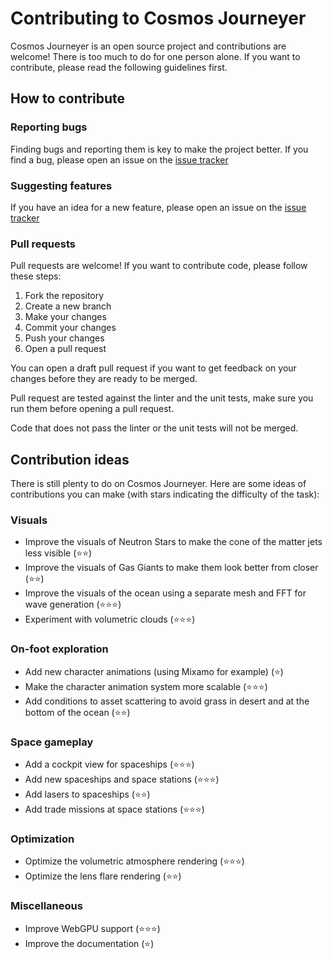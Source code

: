 # Contributing to Cosmos Journeyer

Cosmos Journeyer is an open source project and contributions are welcome! There is too much to do for one person alone. If you want to contribute, please read the following guidelines first.

## How to contribute

### Reporting bugs

Finding bugs and reporting them is key to make the project better. If you find a bug, please open an issue on the [issue tracker](https://github.com/BarthPaleologue/CosmosJourneyer/issues/new?assignees=&labels=&projects=&template=bug_report.md&title=)

### Suggesting features

If you have an idea for a new feature, please open an issue on the [issue tracker](https://github.com/BarthPaleologue/CosmosJourneyer/issues/new?assignees=&labels=&projects=&template=feature_request.md&title=)

### Pull requests

Pull requests are welcome! If you want to contribute code, please follow these steps:

1. Fork the repository
2. Create a new branch
3. Make your changes
4. Commit your changes
5. Push your changes
6. Open a pull request

You can open a draft pull request if you want to get feedback on your changes before they are ready to be merged.

Pull request are tested against the linter and the unit tests, make sure you run them before opening a pull request.

Code that does not pass the linter or the unit tests will not be merged.

## Contribution ideas

There is still plenty to do on Cosmos Journeyer. Here are some ideas of contributions you can make (with stars indicating the difficulty of the task):

### Visuals

- Improve the visuals of Neutron Stars to make the cone of the matter jets less visible (⭐⭐)
- Improve the visuals of Gas Giants to make them look better from closer (⭐⭐)
- Improve the visuals of the ocean using a separate mesh and FFT for wave generation (⭐⭐⭐)
- Experiment with volumetric clouds (⭐⭐⭐)

### On-foot exploration

- Add new character animations (using Mixamo for example) (⭐)
- Make the character animation system more scalable (⭐⭐⭐)
- Add conditions to asset scattering to avoid grass in desert and at the bottom of the ocean (⭐⭐)

### Space gameplay

- Add a cockpit view for spaceships (⭐⭐⭐)
- Add new spaceships and space stations (⭐⭐⭐)
- Add lasers to spaceships (⭐⭐)
- Add trade missions at space stations (⭐⭐⭐)

### Optimization

- Optimize the volumetric atmosphere rendering (⭐⭐⭐)
- Optimize the lens flare rendering (⭐⭐)

### Miscellaneous

- Improve WebGPU support (⭐⭐⭐)
- Improve the documentation (⭐)
